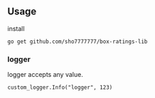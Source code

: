 ## Usage
install  

```
go get github.com/sho7777777/box-ratings-lib
```

### logger  
logger accepts any value.
 
```
custom_logger.Info("logger", 123)
```
